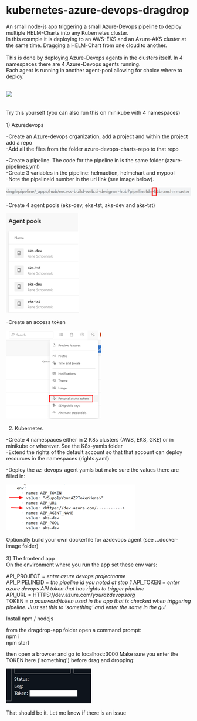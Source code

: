 # kubernetes-azure-devops-dragdrop
An small node-js app triggering a small Azure-Devops pipeline to deploy multiple HELM-Charts into any Kubernetes cluster. <br/>
In this example it is deploying to an AWS-EKS and an Azure-AKS cluster at the same time. Dragging a HELM-Chart from one cloud to another. <br/>
<br/>
This is done by deploying Azure-Devops agents in the clusters itself. In 4 namespaces there are 4 Azure-Devops agents running. <br/>
Each agent is running in another agent-pool allowing for choice where to deploy. <br/>
<br/>

![](media/azdevops.gif)

<br/>
Try this yourself (you can also run this on minikube with 4 namespaces) <br/>
<br/>
1) Azuredevops <br/>

-Create an Azure-devops organization, add a project and within the project add a repo <br/>
-Add all the files from the folder azure-devops-charts-repo to that repo <br/>
   
-Create a pipeline. The code for the pipeline in is the same folder (azure-pipelines.yml) <br/>
-Create 3 variables in the pipeline: helmaction, helmchart and mypool <br/>
-Note the pipelineid number in the url link (see image below). <br/>

![](media/pipeline.png)

-Create 4 agent pools (eks-dev, eks-tst, aks-dev and aks-tst)

![](media/agentpools_small.png)

-Create an access token

![](media/pat.png) <br/>

2) Kubernetes <br/>

-Create 4 namespaces either in 2 K8s clusters (AWS, EKS, GKE) or in minikube or wherever. See the K8s-yamls folder <br/>
-Extend the rights of the default account so that that account can deploy resources in the namespaces (rights.yaml)<br/>

-Deploy the az-devops-agent yamls but make sure the values there are filled in: 

![](media/values2.png)

Optionally build your own dockerfile for azdevops agent (see ...docker-image folder)
<br/>
<br/>
3)
The frontend app <br/>
On the environment where you run the app set these env vars:

API_PROJECT = *enter azure devops projectname* <br/>
API_PIPELINEID = *the pipeline id you noted at step 1* 
API_TOKEN = *enter azure devops API token that has rights to trigger pipeline* <br/>
API_URL = HTTPS://dev.azure.com/*yourazdevopsorg* <br/>
TOKEN = *a password/token used in the app that is checked when triggering pipeline. Just set this to 'something' and enter the same in the gui* <br/>

Install npm / nodejs

from the dragdrop-app folder open a command prompt: <br/>
npm i <br/>
npm start

then open a browser and go to localhost:3000 
Make sure you enter the TOKEN here ('something') before drag and dropping:

![](media/token.png)

That should be it.
Let me know if there is an issue